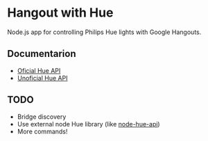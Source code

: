 # Hangout with Hue

Node.js app for controlling Philips Hue lights with Google Hangouts.

## Documentarion
- [Oficial Hue API](http://www.developers.meethue.com/documentation/core-concepts)
- [Unoficial Hue API](http://www.burgestrand.se/hue-api/)

## TODO
- Bridge discovery
- Use external node Hue library (like [node-hue-api](https://github.com/peter-murray/node-hue-api))
- More commands!